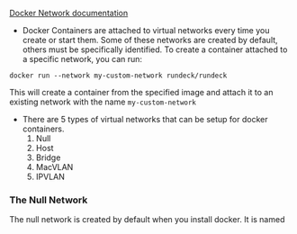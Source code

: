 [Docker Network documentation](https://docs.docker.com/engine/reference/commandline/network/)
- Docker Containers are attached to virtual networks every time you create or start them. Some of these networks are created by default, others must be specifically identified. To create a container attached to a specific network, you can run:
```shell
docker run --network my-custom-network rundeck/rundeck
```
This will create a container from the specified image and attach it to an existing network with the name `my-custom-network`
- There are 5 types of virtual networks that can be setup for docker containers.
	1. Null
	2. Host
	3. Bridge
	4. MacVLAN
	5. IPVLAN
### The Null Network
The null network is created by default when you install docker. It is named 